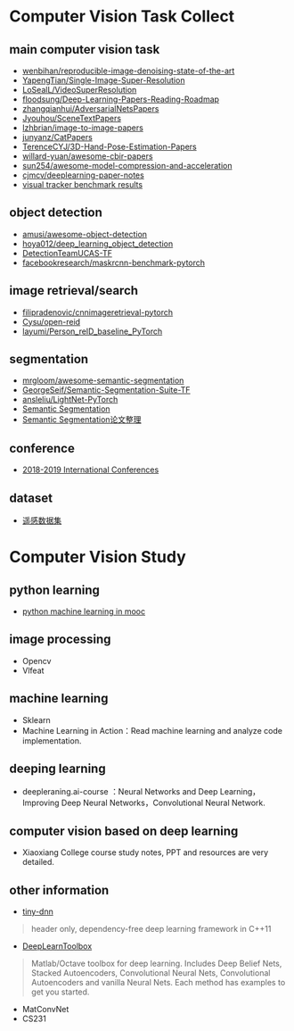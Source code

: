 
# Computer Vision Task Collect

## main computer vision task

- [wenbihan/reproducible-image-denoising-state-of-the-art](https://github.com/wenbihan/reproducible-image-denoising-state-of-the-art)
- [YapengTian/Single-Image-Super-Resolution](https://github.com/YapengTian/Single-Image-Super-Resolution)
- [LoSealL/VideoSuperResolution](https://github.com/LoSealL/VideoSuperResolution)
- [floodsung/Deep-Learning-Papers-Reading-Roadmap](https://github.com/floodsung/Deep-Learning-Papers-Reading-Roadmap)
- [zhangqianhui/AdversarialNetsPapers](https://github.com/zhangqianhui/AdversarialNetsPapers)
- [Jyouhou/SceneTextPapers](https://github.com/Jyouhou/SceneTextPapers)
- [ lzhbrian/image-to-image-papers](https://github.com/lzhbrian/image-to-image-papers)
- [junyanz/CatPapers](https://github.com/junyanz/CatPapers)
- [TerenceCYJ/3D-Hand-Pose-Estimation-Papers](https://github.com/TerenceCYJ/3D-Hand-Pose-Estimation-Papers)
- [willard-yuan/awesome-cbir-papers](https://github.com/willard-yuan/awesome-cbir-papers)
- [ sun254/awesome-model-compression-and-acceleration](https://github.com/sun254/awesome-model-compression-and-acceleration)
- [cjmcv/deeplearning-paper-notes](https://github.com/cjmcv/deeplearning-paper-notes)
- [visual tracker benchmark results](https://github.com/foolwood/benchmark_results)


## object detection

- [amusi/awesome-object-detection](https://github.com/amusi/awesome-object-detection)
- [hoya012/deep_learning_object_detection](https://github.com/hoya012/deep_learning_object_detection)
- [DetectionTeamUCAS-TF](https://github.com/DetectionTeamUCAS)
- [facebookresearch/maskrcnn-benchmark-pytorch](https://github.com/facebookresearch/maskrcnn-benchmark)

## image retrieval/search

- [filipradenovic/cnnimageretrieval-pytorch](https://github.com/filipradenovic/cnnimageretrieval-pytorch)
- [Cysu/open-reid](https://github.com/Cysu/open-reid)
- [layumi/Person_reID_baseline_PyTorch](https://github.com/layumi/Person_reID_baseline_pytorch)

## segmentation 

- [mrgloom/awesome-semantic-segmentation](https://github.com/mrgloom/awesome-semantic-segmentation)
- [GeorgeSeif/Semantic-Segmentation-Suite-TF](https://github.com/GeorgeSeif/Semantic-Segmentation-Suite)
- [ansleliu/LightNet-PyTorch](https://github.com/ansleliu/LightNet)
- [Semantic Segmentation](https://www.aiuai.cn/aifarm62.html)
- [Semantic Segmentation论文整理](https://zhangbin0917.github.io/2018/09/18/Semantic-Segmentation/)

## conference

- [2018-2019 International Conferences](https://github.com/JackieTseng/conference_call_for_paper)

## dataset

- [遥感数据集](https://zhangbin0917.github.io/2018/06/12/%E9%81%A5%E6%84%9F%E6%95%B0%E6%8D%AE%E9%9B%86/)

# Computer Vision Study 

## python learning

- [python machine learning in mooc](http://www.icourse163.org/course/BIT-1001872001)

## image processing

- Opencv
- Vlfeat

## machine learning

- Sklearn
- Machine Learning in Action：Read machine learning and analyze code implementation.

## deeping learning

- deepleraning.ai-course ：Neural Networks and Deep Learning，Improving Deep Neural Networks，Convolutional Neural Network.

## computer vision based on deep learning

- Xiaoxiang College course study notes, PPT and resources are very detailed.

## other information

- [tiny-dnn](https://github.com/ranjiewwen/tiny-dnn)

> header only, dependency-free deep learning framework in C++11

- [DeepLearnToolbox](https://github.com/DIP-ML-AI/DeepLearnToolbox)

> Matlab/Octave toolbox for deep learning. Includes Deep Belief Nets, Stacked Autoencoders, Convolutional Neural Nets, Convolutional Autoencoders and vanilla Neural Nets. Each method has examples to get you started.
- MatConvNet
- CS231
